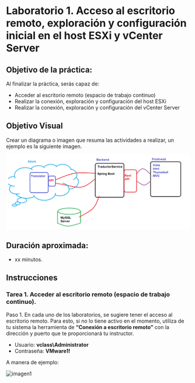 # Laboratorio 1. Acceso al escritorio remoto, exploración y configuración inicial en el host ESXi y vCenter Server 

## Objetivo de la práctica:

Al finalizar la práctica, serás capaz de:

- Acceder al escritorio remoto (espacio de trabajo continuo)
- Realizar la conexión, exploración y configuración del host ESXi
- Realizar la conexión, exploración y configuración del vCenter Server

## Objetivo Visual 
Crear un diagrama o imagen que resuma las actividades a realizar, un ejemplo es la siguiente imagen. 

![diagrama1](../images/img1.png)

## Duración aproximada:
- xx minutos.

## Instrucciones 

### Tarea 1. Acceder al escritorio remoto (espacio de trabajo continuo).
Paso 1. En cada uno de los laboratorios, se sugiere tener el acceso al escritorio remoto. Para esto, si no lo tiene activo en el momento, utiliza de tu sistema la herramienta de **“Conexión a escritorio remoto”** con la dirección y puerto que te proporcionará tu instructor.

- Usuario: **vclass\Administrator**
- Contraseña: **VMware1!**

A manera de ejemplo:

![imagen1](../imagen1.png)


